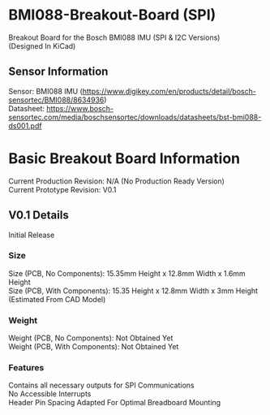 # BMI088-Breakout-Board (SPI)
Breakout Board for the Bosch BMI088 IMU (SPI &amp; I2C Versions)  
(Designed In KiCad)
## Sensor Information  
Sensor: BMI088 IMU (https://www.digikey.com/en/products/detail/bosch-sensortec/BMI088/8634936)  
Datasheet: https://www.bosch-sensortec.com/media/boschsensortec/downloads/datasheets/bst-bmi088-ds001.pdf  
# Basic Breakout Board Information  
Current Production Revision: N/A (No Production Ready Version)  
Current Prototype Revision: V0.1  
## V0.1 Details  
Initial Release  
### Size
Size (PCB, No Components): 15.35mm Height x 12.8mm Width x 1.6mm Height  
Size (PCB, With Components): 15.35 Height x 12.8mm Width x 3mm Height (Estimated From CAD Model)  
### Weight
Weight (PCB, No Components): Not Obtained Yet  
Weight (PCB, With Components): Not Obtained Yet  
### Features
Contains all necessary outputs for SPI Communications  
No Accessible Interrupts  
Header Pin Spacing Adapted For Optimal Breadboard Mounting  
